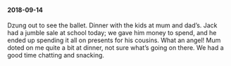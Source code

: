 #### 2018-09-14

Dzung out to see the ballet. Dinner with the kids at mum and dad’s. Jack had a jumble sale at school today; we gave him money to spend, and he ended up spending it all on presents for his cousins. What an angel! Mum doted on me quite a bit at dinner, not sure what’s going on there. We had a good time chatting and snacking.